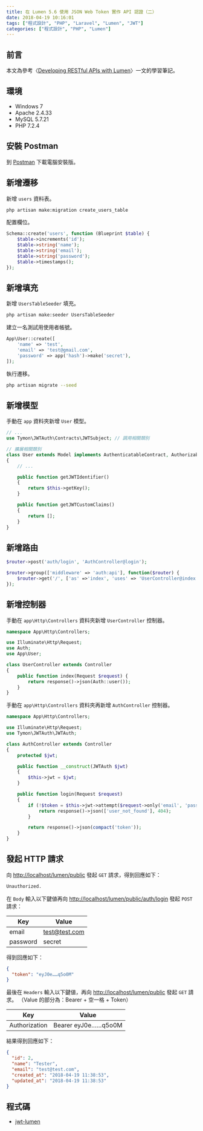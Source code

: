 ```yaml
---
title: 在 Lumen 5.6 使用 JSON Web Token 實作 API 認證（二）
date: 2018-04-19 10:16:01
tags: ["程式設計", "PHP", "Laravel", "Lumen", "JWT"]
categories: ["程式設計", "PHP", "Lumen"]
---
```


## 前言

本文為參考〈[Developing RESTful APIs with Lumen](https://auth0.com/blog/developing-restful-apis-with-lumen/)〉一文的學習筆記。

## 環境

- Windows 7
- Apache 2.4.33
- MySQL 5.7.21
- PHP 7.2.4

## 安裝 Postman

到 [Postman](https://www.getpostman.com/) 下載電腦安裝版。

## 新增遷移

新增 `users` 資料表。

```bash
php artisan make:migration create_users_table
```

配置欄位。

```php
Schema::create('users', function (Blueprint $table) {
    $table->increments('id');
    $table->string('name');
    $table->string('email');
    $table->string('password');
    $table->timestamps();
});
```

## 新增填充

新增 `UsersTableSeeder` 填充。

```bash
php artisan make:seeder UsersTableSeeder
```

建立一名測試用使用者帳號。

```php
App\User::create([
    'name' => 'test',
    'email' => 'test@gmail.com',
    'password' => app('hash')->make('secret'),
]);
```

執行遷移。

```bash
php artisan migrate --seed
```

## 新增模型

手動在 `app` 資料夾新增 `User` 模型。

```php
// ...
use Tymon\JWTAuth\Contracts\JWTSubject; // 調用相關類別

// 擴展相關類別
class User extends Model implements AuthenticatableContract, AuthorizableContract, JWTSubject
{
    // ...

    public function getJWTIdentifier()
    {
        return $this->getKey();
    }

    public function getJWTCustomClaims()
    {
        return [];
    }
}
```

## 新增路由

```php
$router->post('auth/login', 'AuthController@login');

$router->group(['middleware' => 'auth:api'], function($router) {
    $router->get('/', ['as' =>'index', 'uses' => 'UserController@index']);
});
```

## 新增控制器

手動在 `app\Http\Controllers` 資料夾新增 `UserController` 控制器。

```php
namespace App\Http\Controllers;

use Illuminate\Http\Request;
use Auth;
use App\User;

class UserController extends Controller
{
    public function index(Request $request) {
        return response()->json(Auth::user());
    }
}
```

手動在 `app\Http\Controllers` 資料夾再新增 `AuthController` 控制器。

```php
namespace App\Http\Controllers;

use Illuminate\Http\Request;
use Tymon\JWTAuth\JWTAuth;

class AuthController extends Controller
{
    protected $jwt;

    public function __construct(JWTAuth $jwt)
    {
        $this->jwt = $jwt;
    }

    public function login(Request $request)
    {
        if (!$token = $this->jwt->attempt($request->only('email', 'password'))) {
            return response()->json(['user_not_found'], 404);
        }

        return response()->json(compact('token'));
    }
}
```

## 發起 HTTP 請求

向 <http://localhost/lumen/public> 發起 `GET` 請求，得到回應如下：

```txt
Unauthorized.
```

在 `Body` 輸入以下鍵値再向 <http://localhost/lumen/public/auth/login> 發起 `POST` 請求：

| Key | Value |
| --- | --- |
| email | test@test.com |
| password | secret |

得到回應如下：

```json
{
  "token": "eyJ0e……q5o0M"
}
```

最後在 `Headers` 輸入以下鍵値，再向 <http://localhost/lumen/public> 發起 `GET` 請求。
（Value 的部分為：Bearer + 空一格 + Token）

| Key | Value |
| --- | --- |
| Authorization | Bearer eyJ0e……q5o0M |

結果得到回應如下：

```json
{
  "id": 2,
  "name": "Tester",
  "email": "test@test.com",
  "created_at": "2018-04-19 11:38:53",
  "updated_at": "2018-04-19 11:38:53"
}
```

## 程式碼

- [jwt-lumen](https://github.com/memochou1993/jwt-lumen)
